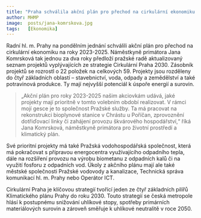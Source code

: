 ```yaml
---
title: "Praha schválila akční plán pro přechod na cirkulární ekonomiku do roku 2025, rozpracovává projekty pro městské firmy"
author: MHMP
image:  posts/jana-komrskova.jpg
tags:   [Ekonomika]
---
```


Radní hl. m. Prahy na pondělním jednání schválili akční plán pro přechod na cirkulární ekonomiku na roky 2023-2025. Náměstkyně primátora Jana Komrsková tak jednou za dva roky předloží pražské radě aktualizovaný seznam projektů vyplývajících ze strategie Cirkulární Praha 2030. Zásobník projektů se rozrostl o 22 položek na celkových 59. Projekty jsou rozděleny do čtyř základních oblastí – stavebnictví, voda, odpady a zemědělství a také potravinová produkce. Ty mají nejvyšší potenciál k úspoře energií a surovin.

> „Akční plán pro roky 2023-2025 našim akciovkám udává, jaké projekty mají prioritně v tomto volebním období realizovat. V rámci mojí gesce je to společnost Pražské služby. Ta má pracovat na rekonstrukci bioplynové stanice v Chrástu u Poříčan, zprovoznění dotřiďovací linky či zahájení provozu škvárového hospodářství,“ říká Jana Komrsková, náměstkyně primátora pro životní prostředí a klimatický plán.

Své prioritní projekty má také Pražská vodohospodářská společnost, která má pokračovat s přípravou energocentra využívajícího odpadního tepla, dále na rozšíření provozu na výrobu biometanu z odpadních kalů či na využití fosforu z odpadních vod. Úkoly z akčního plánu mají ale také městské společnosti Pražské vodovody a kanalizace, Technická správa komunikací hl. m. Prahy nebo Operátor ICT. 

Cirkulární Praha je klíčovou strategií tvořící jeden ze čtyř základních pilířů Klimatického plánu Prahy do roku 2030. Touto strategií se česká metropole hlásí k postupnému snižování uhlíkové stopy, spotřeby primárních materiálových surovin a zároveň směřuje k uhlíkové neutralitě v roce 2050.
